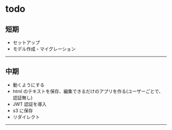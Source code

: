 # todo

## 短期

- セットアップ
- モデル作成・マイグレーション

---

## 中期

- 動くようにする
- html のテキストを保存、編集できるだけのアプリを作る(ユーザーごとで、認証無し)
- JWT 認証を導入
- s3 に保存
- リダイレクト

---
